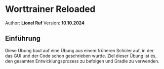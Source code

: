 # Worttrainer Reloaded

Author: **Lionel Ruf**
Version: **10.10.2024**

## Einführung
Diese Übung baut auf eine Übung aus einem früheren Schüler auf, in der das GUI und der Code schon geschrieben wurde. Ziel dieser Übung ist es, den gesamten Entwicklungsprozess zu befolgen und Gradle zu verwenden.

